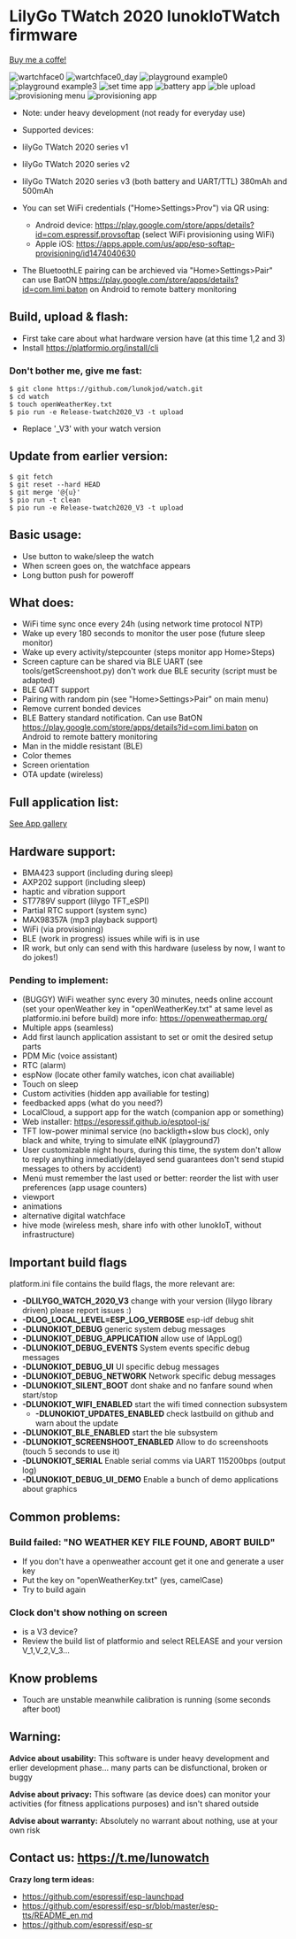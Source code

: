 # LilyGo TWatch 2020 lunokIoTWatch firmware

[Buy me a coffe!](https://www.buymeacoffee.com/lunokjod)

![wartchface0](/doc/watchface0.png)
![wartchface0_day](/doc/day_watchface0.png)
![playground example0](/doc/playground0.png)
![playground example3](/doc/playground3.png)
![set time app](/doc/settime.png)
![battery app](/doc/battery.png)
![ble upload](/doc/ble_upload.png)
![provisioning menu](/doc/mainmenu_provisioning.png)
![provisioning app](/doc/provisioning.png)

* Note: under heavy development (not ready for everyday use)


* Supported devices:
 * lilyGo TWatch 2020 series v1
 * lilyGo TWatch 2020 series v2
 * lilyGo TWatch 2020 series v3 (both battery and UART/TTL) 380mAh and 500mAh



* You can set WiFi credentials ("Home>Settings>Prov") via QR using:
  * Android device: https://play.google.com/store/apps/details?id=com.espressif.provsoftap (select WiFi provisioning using WiFi)
  * Apple iOS: https://apps.apple.com/us/app/esp-softap-provisioning/id1474040630

* The BluetoothLE pairing can be archieved via "Home>Settings>Pair" can use BatON https://play.google.com/store/apps/details?id=com.limi.baton on Android to remote battery monitoring

## Build, upload & flash:
 * First take care about what hardware version have (at this time 1,2 and 3)
 * Install https://platformio.org/install/cli

### Don't bother me, give me fast:
```
$ git clone https://github.com/lunokjod/watch.git
$ cd watch
$ touch openWeatherKey.txt
$ pio run -e Release-twatch2020_V3 -t upload
```
 * Replace '_V3' with your watch version

## Update from earlier version:
```
$ git fetch
$ git reset --hard HEAD
$ git merge '@{u}'
$ pio run -t clean
$ pio run -e Release-twatch2020_V3 -t upload
```

## Basic usage:

* Use button to wake/sleep the watch
* When screen goes on, the watchface appears
* Long button push for poweroff

## What does:

* WiFi time sync once every 24h (using network time protocol NTP)
* Wake up every 180 seconds to monitor the user pose (future sleep monitor)
* Wake up every activity/stepcounter (steps monitor app Home>Steps)
* Screen capture can be shared via BLE UART (see tools/getScreenshoot.py) don't work due BLE security (script must be adapted)
 * BLE GATT support
  * Pairing with random pin (see "Home>Settings>Pair" on main menu)
   * Remove current bonded devices
  * BLE Battery standard notification. Can use BatON https://play.google.com/store/apps/details?id=com.limi.baton on Android to remote battery monitoring
  * Man in the middle resistant (BLE)
 * Color themes
 * Screen orientation
 * OTA update (wireless)

 
## Full application list:

[See App gallery](src/app/README.md)

## Hardware support:
 * BMA423 support (including during sleep)
 * AXP202 support (including sleep)
 * haptic and vibration support
 * ST7789V support (lilygo TFT_eSPI)
 * Partial RTC support (system sync)
 * MAX98357A (mp3 playback support)
 * WiFi (via provisioning)
 * BLE (work in progress) issues while wifi is in use
 * IR work, but only can send with this hardware (useless by now, I want to do jokes!)

### Pending to implement:
* (BUGGY) WiFi weather sync every 30 minutes, needs online account (set your openWeather key in "openWeatherKey.txt" at same level as platformio.ini before build) more info: https://openweathermap.org/
* Multiple apps (seamless)
* Add first launch application assistant to set or omit the desired setup parts
* PDM Mic (voice assistant)
* RTC (alarm)
* espNow (locate other family watches, icon chat availiable)
* Touch on sleep
* Custom activities (hidden app availiable for testing)
* feedbacked apps (what do you need?)
* LocalCloud, a support app for the watch (companion app or something)
* Web installer: https://espressif.github.io/esptool-js/
* TFT low-power minimal service (no backligth+slow bus clock), only black and white, trying to simulate eINK (playground7)
 * User customizable night hours, during this time, the system don't allow to reply anything inmediatly(delayed send guarantees don't send stupid messages to others by accident)
 * Menú must remember the last used or better: reorder the list with user preferences (app usage counters)
 * viewport
 * animations
 * alternative digital watchface 
 * hive mode (wireless mesh, share info with other lunokIoT, without infrastructure)
## Important build flags
 platform.ini file contains the build flags, the more relevant are:
 * **-DLILYGO_WATCH_2020_V3** change with your version (lilygo library driven) please report issues :)
* **-DLOG_LOCAL_LEVEL=ESP_LOG_VERBOSE** esp-idf debug shit
* **-DLUNOKIOT_DEBUG** generic system debug messages
* **-DLUNOKIOT_DEBUG_APPLICATION** allow use of lAppLog()
* **-DLUNOKIOT_DEBUG_EVENTS** System events specific debug messages
* **-DLUNOKIOT_DEBUG_UI** UI specific debug messages
* **-DLUNOKIOT_DEBUG_NETWORK** Network specific debug messages
* **-DLUNOKIOT_SILENT_BOOT** dont shake and no fanfare sound when start/stop
* **-DLUNOKIOT_WIFI_ENABLED** start the wifi timed connection subsystem
  * **-DLUNOKIOT_UPDATES_ENABLED** check lastbuild on github and warn about the update
* **-DLUNOKIOT_BLE_ENABLED** start the ble subsystem
* **-DLUNOKIOT_SCREENSHOOT_ENABLED** Allow to do screenshoots (touch 5 seconds to use it)
* **-DLUNOKIOT_SERIAL** Enable serial comms via UART 115200bps (output log)
* **-DLUNOKIOT_DEBUG_UI_DEMO** Enable a bunch of demo applications about graphics
## Common problems:
### Build failed: "NO WEATHER KEY FILE FOUND, ABORT BUILD"
 * If you don't have a openweather account get it one and generate a user key
 * Put the key on "openWeatherKey.txt" (yes, camelCase)
 * Try to build again
### Clock don't show nothing on screen
 * is a V3 device?
 * Review the build list of platformio and select RELEASE and your version V_1,V_2,V_3...

## Know problems
 * Touch are unstable meanwhile calibration is running (some seconds after boot)

## Warning:

**Advice about usability:** This software is under heavy development and erlier development phase... many parts can be disfunctional, broken or buggy

**Advise about privacy:** This software (as device does) can monitor your activities (for fitness applications purposes) and isn't shared outside

**Advise about warranty:** Absolutely no warrant about nothing, use at your own risk

## Contact us: https://t.me/lunowatch

**Crazy long term ideas:**
 * https://github.com/espressif/esp-launchpad
 * https://github.com/espressif/esp-sr/blob/master/esp-tts/README_en.md
 * https://github.com/espressif/esp-sr